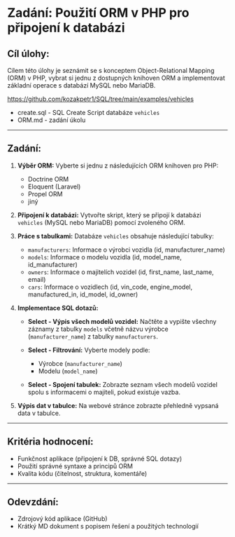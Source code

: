 # Zadání: Použití ORM v PHP pro připojení k databázi

## Cíl úlohy:

Cílem této úlohy je seznámit se s konceptem Object-Relational Mapping (ORM) v PHP, vybrat si jednu z dostupných knihoven ORM a implementovat základní operace s databází MySQL nebo MariaDB.

https://github.com/kozakpetr1/SQL/tree/main/examples/vehicles

   * create.sql - SQL Create Script databáze `vehicles`
   * ORM.md - zadání úkolu

---

## Zadání:

1. **Výběr ORM:** Vyberte si jednu z následujících ORM knihoven pro PHP:

   * Doctrine ORM
   * Eloquent (Laravel)
   * Propel ORM
   * jiný

2. **Připojení k databázi:** Vytvořte skript, který se připojí k databázi `vehicles` (MySQL nebo MariaDB) pomocí zvoleného ORM.

3. **Práce s tabulkami:** Databáze `vehicles` obsahuje následující tabulky:

   * `manufacturers`: Informace o výrobci vozidla (id, manufacturer\_name)
   * `models`: Informace o modelu vozidla (id, model\_name, id\_manufacturer)
   * `owners`: Informace o majitelích vozidel (id, first\_name, last\_name, email)
   * `cars`: Informace o vozidlech (id, vin\_code, engine\_model, manufactured\_in, id\_model, id\_owner)

4. **Implementace SQL dotazů:**

   * **Select - Výpis všech modelů vozidel:** Načtěte a vypište všechny záznamy z tabulky `models` včetně názvu výrobce (`manufacturer_name`) z tabulky `manufacturers`.
   * **Select - Filtrování:** Vyberte modely podle:

     * Výrobce (`manufacturer_name`)
     * Modelu (`model_name`)
   * **Select - Spojení tabulek:** Zobrazte seznam všech modelů vozidel spolu s informacemi o majiteli, pokud existuje vazba.

5. **Výpis dat v tabulce:** Na webové stránce zobrazte přehledně vypsaná data v tabulce.

---

## Kritéria hodnocení:

* Funkčnost aplikace (připojení k DB, správné SQL dotazy)
* Použití správné syntaxe a principů ORM
* Kvalita kódu (čitelnost, struktura, komentáře)

---

## Odevzdání:

* Zdrojový kód aplikace (GitHub)
* Krátký MD dokument s popisem řešení a použitých technologií



